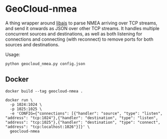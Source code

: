 # GeoCloud-nmea

A thing wrapper around [libais](https://github.com/schwehr/libais/) to parse NMEA arriving over TCP streams,
and send it onwards as JSON over other TCP streams. It handles multiple concurrent sources and destinations, as well as both
listening for connections and connecting (with reconnect) to remove ports for both sources and destinations.

Usage:

    python geocloud_nmea.py config.json

## Docker

    docker build --tag geocloud-nmea .

    docker run \
      -p 1024:1024 \
      -p 1025:1025 \
      -e 'CONFIG={"connections": [{"handler": "source", "type": "listen", "address": "tcp:1024"},{"handler": "destination", "type": "listen", "address": "tcp:1025"},{"handler": "destination", "type": "connect", "address": "tcp:localhost:1026"}]}' \
      geocloud-nmea
